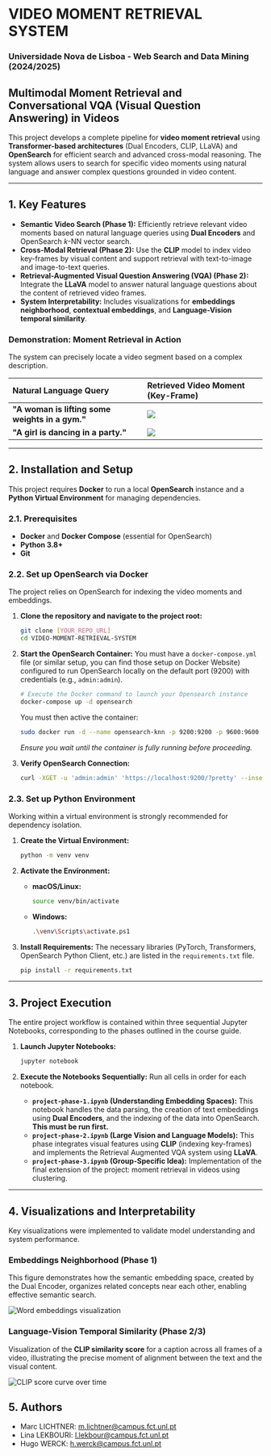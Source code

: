 # VIDEO MOMENT RETRIEVAL SYSTEM
### Universidade Nova de Lisboa - Web Search and Data Mining (2024/2025)

## Multimodal Moment Retrieval and Conversational VQA (Visual Question Answering) in Videos

This project develops a complete pipeline for **video moment retrieval** using **Transformer-based architectures** (Dual Encoders, CLIP, LLaVA) and **OpenSearch** for efficient search and advanced cross-modal reasoning. The system allows users to search for specific video moments using natural language and answer complex questions grounded in video content.

---

## 1. Key Features

* **Semantic Video Search (Phase 1):** Efficiently retrieve relevant video moments based on natural language queries using **Dual Encoders** and OpenSearch $k$-NN vector search.
* **Cross-Modal Retrieval (Phase 2):** Use the **CLIP** model to index video key-frames by visual content and support retrieval with text-to-image and image-to-text queries.
* **Retrieval-Augmented Visual Question Answering (VQA) (Phase 2):** Integrate the **LLaVA** model to answer natural language questions about the content of retrieved video frames.
* **System Interpretability:** Includes visualizations for **embeddings neighborhood**, **contextual embeddings**, and **Language-Vision temporal similarity**.

### Demonstration: Moment Retrieval in Action

The system can precisely locate a video segment based on a complex description.

| Natural Language Query | Retrieved Video Moment (Key-Frame) |
| :--- | :--- |
| **"A woman is lifting some weights in a gym."** | ![](data/images/demo_moment_1.png) |
| **"A girl is dancing in a party."** | ![](data/images/demo_moment_2.png) |

---

## 2. Installation and Setup

This project requires **Docker** to run a local **OpenSearch** instance and a **Python Virtual Environment** for managing dependencies.

### 2.1. Prerequisites

* **Docker** and **Docker Compose** (essential for OpenSearch)
* **Python 3.8+**
* **Git**

### 2.2. Set up OpenSearch via Docker

The project relies on OpenSearch for indexing the video moments and embeddings.

1.  **Clone the repository and navigate to the project root:**
    ```bash
    git clone [YOUR_REPO_URL]
    cd VIDEO-MOMENT-RETRIEVAL-SYSTEM
    ```

2.  **Start the OpenSearch Container:**
    You must have a `docker-compose.yml` file (or similar setup, you can find those setup on Docker Website) configured to run OpenSearch locally on the default port (9200) with credentials (e.g., `admin:admin`).
    ```bash
    # Execute the Docker command to launch your Opensearch instance
    docker-compose up -d opensearch
    ```
    You must then active the container:
    ```bash
    sudo docker run -d --name opensearch-knn -p 9200:9200 -p 9600:9600 -e "discovery.type=single-node" -e "bootstrap.memory_lock=true" -e "OPENSEARCH_INITIAL_ADMIN_PASSWORD=[password]" --ulimit memlock=-1:-1 -v osdata:/usr/share/opensearch/data opensearchproject/opensearch:2.13.0
    ```
    *Ensure you wait until the container is fully running before proceeding.*

3.  **Verify OpenSearch Connection:**
    ```bash
    curl -XGET -u 'admin:admin' 'https://localhost:9200/?pretty' --insecure
    ```

### 2.3. Set up Python Environment

Working within a virtual environment is strongly recommended for dependency isolation.

1.  **Create the Virtual Environment:**
    ```bash
    python -m venv venv
    ```

2.  **Activate the Environment:**
    * **macOS/Linux:**
        ```bash
        source venv/bin/activate
        ```
    * **Windows:**
        ```bash
        .\venv\Scripts\activate.ps1
        ```

3.  **Install Requirements:**
    The necessary libraries (PyTorch, Transformers, OpenSearch Python Client, etc.) are listed in the `requirements.txt` file.
    ```bash
    pip install -r requirements.txt
    ```

---

## 3. Project Execution

The entire project workflow is contained within three sequential Jupyter Notebooks, corresponding to the phases outlined in the course guide.

1.  **Launch Jupyter Notebooks:**
    ```bash
    jupyter notebook
    ```

2.  **Execute the Notebooks Sequentially:** Run all cells in order for each notebook.

    * **`project-phase-1.ipynb` (Understanding Embedding Spaces):** This notebook handles the data parsing, the creation of text embeddings using **Dual Encoders**, and the indexing of the data into OpenSearch. **This must be run first.**
    * **`project-phase-2.ipynb` (Large Vision and Language Models):** This phase integrates visual features using **CLIP** (indexing key-frames) and implements the Retrieval Augmented VQA system using **LLaVA**.
    * **`project-phase-3.ipynb` (Group-Specific Idea):** Implementation of the final extension of the project: moment retrieval in videos using clustering.

---

## 4. Visualizations and Interpretability

Key visualizations were implemented to validate model understanding and system performance.

### Embeddings Neighborhood (Phase 1)

This figure demonstrates how the semantic embedding space, created by the Dual Encoder, organizes related concepts near each other, enabling effective semantic search.

![Word embeddings visualization](data/images/word_embeddings_visualization.png)

### Language-Vision Temporal Similarity (Phase 2/3)

Visualization of the **CLIP similarity score** for a caption across all frames of a video, illustrating the precise moment of alignment between the text and the visual content.

![CLIP score curve over time](data/images/clip_temporal_similarity.png)



## 5. Authors
- Marc LICHTNER: m.lichtner@campus.fct.unl.pt
- Lina LEKBOURI: l.lekbour@campus.fct.unl.pt
- Hugo WERCK: h.werck@campus.fct.unl.pt
